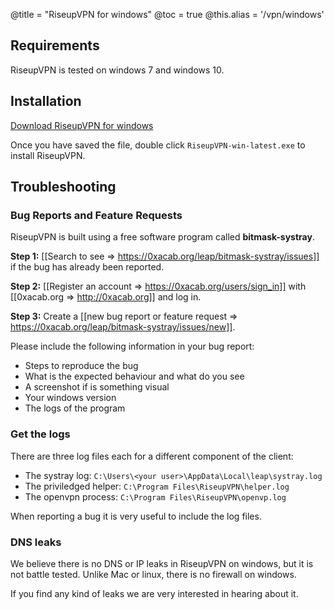 @title = "RiseupVPN for windows"
@toc = true
@this.alias = '/vpn/windows'

## Requirements

RiseupVPN is tested on windows 7 and windows 10.

## Installation

<a class="btn btn-default btn-lg" href="https://downloads.leap.se/RiseupVPN/windows/RiseupVPN-win-latest.exe"><i class="fa fa-download"></i> Download RiseupVPN for windows</a>

Once you have saved the file, double click <code>RiseupVPN-win-latest.exe</code> to install RiseupVPN.

## Troubleshooting

### Bug Reports and Feature Requests

RiseupVPN is built using a free software program called <b>bitmask-systray</b>.

**Step 1:** [[Search to see => https://0xacab.org/leap/bitmask-systray/issues]] if the bug has already been reported.

**Step 2:** [[Register an account => https://0xacab.org/users/sign_in]] with [[0xacab.org => http://0xacab.org]] and log in.

**Step 3:** Create a [[new bug report or feature request => https://0xacab.org/leap/bitmask-systray/issues/new]].

Please include the following information in your bug report:

* Steps to reproduce the bug
* What is the expected behaviour and what do you see
* A screenshot if is something visual
* Your windows version
* The logs of the program

### Get the logs

There are three log files each for a different component of the client:

* The systray log: `C:\Users\<your user>\AppData\Local\leap\systray.log`
* The priviledged helper: `C:\Program Files\RiseupVPN\helper.log`
* The openvpn process: `C:\Program Files\RiseupVPN\openvp.log`

When reporting a bug it is very useful to include the log files.

### DNS leaks

We believe there is no DNS or IP leaks in RiseupVPN on windows, but it is not battle tested. Unlike Mac or linux, there is no firewall on windows.

If you find any kind of leaks we are very interested in hearing about it.
